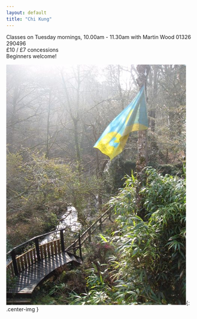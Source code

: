 ```yaml
---
layout: default
title: "Chi Kung"
---
```


Classes on Tuesday mornings, 10.00am - 11.30am with Martin Wood 01326 290496  
£10 / £7 concessions  
Beginners welcome!

![Gear Mill](/assets/images/Gallery/IMG_2173.jpeg "flag"){: .center-img }
